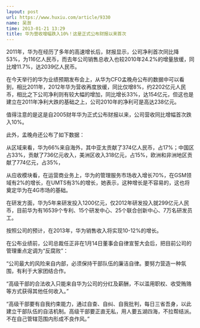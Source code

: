 ```yaml
---
layout: post
url: https://www.huxiu.com/article/9330
name: 吴澍
time: 2013-01-21 13:29
title: 华为营收增幅跌入10%！这是正式公布财报以来首次
---
```

2011年，华为在经历了多年的高速增长后，财报显示，公司净利首次同比降53%，为116亿人民币，而去年公司销售总收入也较2010年24.2%的增量放缓，同比增11.7%，达2039亿人民币。

在今天举行的华为业绩预期发布会上，从华为CFO孟晚舟公布的数据中可以看到，相比2011年，2012年华为营收再度放缓，同比仅增8%，约2202亿元人民币，相比之下公司净利则有较大幅的增加，同比增长33%，达154亿元，但这也是建立在2011年净利大跌的基础之上，公司2010年的净利可是高达238亿元。

值得注意的是这是自2005财年华为正式公布财报以来，公司营收同比增幅首次跌入10%。

此外，孟晚舟还公布了如下数据：

从区域来看，华为66%来自海外，其中亚太贡献了374亿人民币，占17%；中国区占33%，贡献了736亿元收入，美洲区收入318亿元，占15%，欧洲和非洲地区贡献了774亿元，占35%，

从应收模块看，在运营商业务上，华为的管理服务市场收入增长70%，在GSM领域有2%的增长，在UMTS有3%的增长，她表示，这种增长是不容易的，这也将奠定华为在4G市场的基础。

在研发方面，华为5年来研发投入1200亿元，仅2012年研发投入就299亿元人民币，目前华为有16539个专利、15个研发中心、25个联合创新中心、7万名研发员工。

按照公司的预计，在2013年，华为销售收入将实现10-12%的增长。

在公布业绩前，公司总裁任正非在1月14日董事会自律宣誓大会后，把目前公司的管理重点定调为“反腐败”：

“公司最大的风险来自内部，必须保持干部队伍的廉洁自律。要努力营造一种氛围，有利于大家团结合作。

“高级干部的合法收入只能来自华为公司的分红及薪酬，不以滥用职权、收受贿赂等方式获得其他任何收入。”

“高级干部要有自我约束能力，通过自查、自纠、自我批判，每日三省吾身，以此建立干部队伍的自洁机制。高级干部要正直无私，用人要五湖四海，不拉帮结派。不在自己管辖范围内形成不良作风。”

